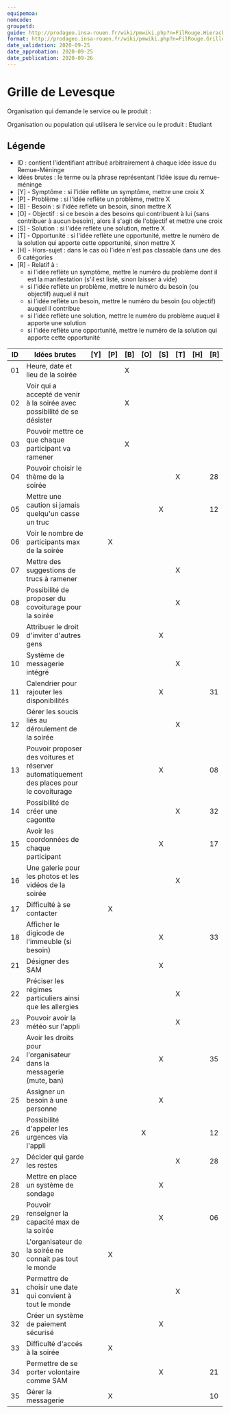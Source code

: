 ```yaml
---
equipemoa: 
nomcode: 
groupetd: 
guide: http://prodageo.insa-rouen.fr/wiki/pmwiki.php?n=FilRouge.HierachiserBesoins
format: http://prodageo.insa-rouen.fr/wiki/pmwiki.php?n=FilRouge.GrilleLevesque
date_validation: 2020-09-25
date_approbation: 2020-09-25
date_publication: 2020-09-26
---
```


# Grille de Levesque

Organisation qui demande le service ou le produit : 

Organisation ou population qui utilisera le service ou le produit : Etudiant

## Légende
 - ID : contient l'identifiant attribué arbitrairement à chaque idée issue du Remue-Méninge
 - Idées brutes : le terme ou la phrase représentant l'idée issue du remue-méninge
 - [Y] - Symptôme : si l'idée reflète un symptôme, mettre une croix X
 - [P] - Problème : si l'idée reflète un problème, mettre X
 - [B] - Besoin : si l'idée reflète un besoin, sinon mettre X
 - [O] - Objectif : si ce besoin a des besoins qui contribuent à lui (sans contribuer à aucun besoin), alors il s'agit de l'objectif et mettre une croix
 - [S] - Solution : si l'idée reflète une solution, mettre X
 - [T] - Opportunité : si l'idée reflète une opportunité, mettre le numéro de la solution qui apporte cette opportunité, sinon mettre X
 - [H] - Hors-sujet : dans le cas où l'idée n'est pas classable dans une des 6 catégories
 - [R] - Relatif à :
   - si l'idée reflète un symptôme, mettre le numéro du problème dont il est la manifestation (s'il est listé, sinon laisser à vide)
   - si l'idée reflète un problème, mettre le numéro du besoin (ou objectif) auquel il nuit
   - si l'idée reflète un besoin, mettre le numéro du besoin (ou objectif) auquel il contribue
   - si l'idée reflète une solution, mettre le numéro du problème auquel il apporte une solution
   - si l'idée reflète une opportunité, mettre le numéro de la solution qui apporte cette opportunité

| ID | Idées brutes                 | [Y] | [P] | [B] | [O] | [S] | [T] | [H] | [R] |
|----|------------------------------|----------|----------|--------|-------------|----------|----------|-----------|------------|
| 01 | Heure, date et lieu de la soirée | | | X | | | | | |
| 02 | Voir qui a accepté de venir à la soirée avec possibilité de se désister | | | X | | | | | |
| 03 | Pouvoir mettre ce que chaque participant va ramener | | | X | | | | | |
| 04 | Pouvoir choisir le thème de la soirée | | | | | | X | | 28 |
| 05 | Mettre une caution si jamais quelqu'un casse un truc | | | | | X | | | 12 |
| 06 | Voir le nombre de participants max de la soirée | | X | | | | | | |
| 07 | Mettre des suggestions de trucs à ramener | | | | | | X | | |
| 08 | Possibilité de proposer du covoiturage pour la soirée | | | | | | X | | |
| 09 | Attribuer le droit d'inviter d'autres gens  | | | | | X | | | |
| 10 | Système de messagerie intégré | | | | | | X | | |
| 11 | Calendrier pour rajouter les disponibilités | | | | | X | | | 31 |
| 12 | Gérer les soucis liés au déroulement de la soirée | | | | | | X | | |
| 13 | Pouvoir proposer des voitures et réserver automatiquement des places pour le covoiturage | | | | | X | | | 08 |
| 14 | Possibilité de créer une cagontte | | | | | | X | | 32 |
| 15 | Avoir les coordonnées de chaque participant | | | | | X | | | 17 | 	
| 16 | Une galerie pour les photos et les vidéos de la soirée | | | | | | X | | |
| 17 | Difficulté à se contacter | | X | | | | | | |
| 18 | Afficher le digicode de l'immeuble (si besoin) | | | | | X | | | 33 |
| 21 | Désigner des SAM | | | | | X | | | |
| 22 | Préciser les régimes particuliers ainsi que les allergies | | | | | | X | | |
| 23 | Pouvoir avoir la météo sur l'appli | | | | | | X | | |
| 24 | Avoir les droits pour l'organisateur dans la messagerie (mute, ban) | | | | | X | | | 35 |
| 25 | Assigner un besoin à une personne | | | | | X | | | |
| 26 | Possibilité d'appeler les urgences via l'appli | | | | X | | | | 12 |
| 27 | Décider qui garde les restes | | | | | | X | | 28 |
| 28 | Mettre en place un système de sondage | | | | | X | | | |
| 29 | Pouvoir renseigner la capacité max de la soirée | | | | | X | | | 06 |
| 30 | L'organisateur de la soirée ne connait pas tout le monde | | X | | | | | | |
| 31 | Permettre de choisir une date qui convient à tout le monde | | | | | | X | | |
| 32 | Créer un système de paiement sécurisé | | | | | X | | | |
| 33 | Difficulté d'accés à la soirée | | X | | | | | | |
| 34 | Permettre de se porter volontaire comme SAM | | | | | X | | | 21 |
| 35 | Gérer la messagerie | | X | | | | | | 10 |
